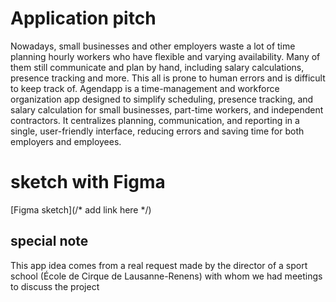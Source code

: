 # Application pitch

Nowadays, small businesses and other employers waste a lot of time planning hourly workers who have flexible and varying availability. Many of them still communicate and plan by hand, including salary calculations, presence tracking and more. This all is prone to human errors and is difficult to keep track of.
Agendapp is a time-management and workforce organization app designed to simplify scheduling, presence tracking, and salary calculation for small businesses, part-time workers, and independent contractors. It centralizes planning, communication, and reporting in a single, user-friendly interface, reducing errors and saving time for both employers and employees.

# sketch with Figma

[Figma sketch](/* add link here */)

## special note
This app idea comes from a real request made by the director of a sport school (École de Cirque de Lausanne-Renens) with whom we had meetings to discuss the project
